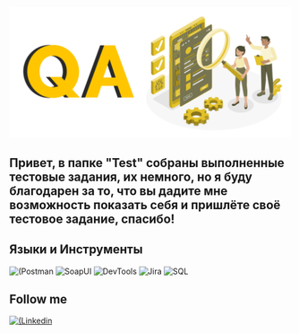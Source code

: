 [![Header](https://github.com/ArturZaynashev/ArturZaynashev/blob/main/Assets/1674641399428.png)](https://www.linkedin.com/me?trk=p_mwlite_feed-secondary_nav)

## Привет, в папке "Test" собраны выполненные тестовые задания, их немного, но я буду благодарен за то, что вы дадите мне возможность показать себя и пришлёте своё тестовое задание, спасибо!

## Языки и Инструменты
![(Postman](https://img.shields.io/badge/-Postman-090909?style=for-the-badge&logo=Postman)
![SoapUI](https://img.shields.io/badge/-SoapUI-090909?style=for-the-badge&logo=)
![DevTools](https://img.shields.io/badge/-DevTools-090909?style=for-the-badge&logo=DevTools)
![Jira](https://img.shields.io/badge/-Jira-090909?style=for-the-badge&logo=Jira&logoColor=2180de&labelColor=eff4f8)
![SQL](https://img.shields.io/badge/-SQL-090909?style=for-the-badge&logo=MySQL&labelColor=090909)

## Follow me
[![(Linkedin](https://img.shields.io/badge/-Linkedin-090909?style=for-the-badge&logo=Linkedin&logoColor=2180de&labelColor=eff4f8)](https://www.linkedin.com/me?trk=p_mwlite_feed-secondary_nav)
